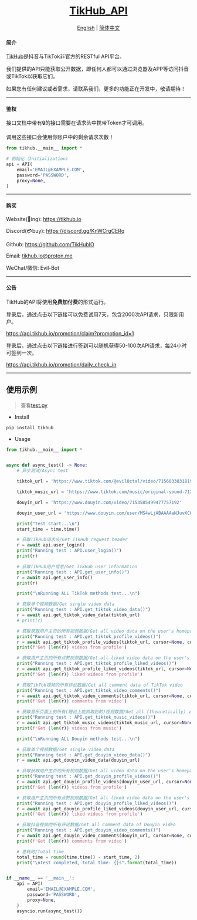 <div align="center">
<h1><a href="https://pypi.org/project/tikhub">TikHub_API</a></h1>
<a href="https://github.com/TikHubIO/TikHub_API_PyPi/blob/main/README.en.md">English</a> | <a href="https://github.com/TikHubIO/TikHub_API_PyPi/blob/main/README.md">简体中文</a>
</div>
<h4>简介</h4>
<p><a href="https://tikhub.io">TikHub</a>是抖音与TikTok非官方的RESTful API平台。</p>
<p>我们提供的API只能获取公开数据，即任何人都可以通过浏览器及APP等访问抖音或TikTok以获取它们。</p>
<p>如果您有任何建议或者需求，请联系我们，更多的功能正在开发中，敬请期待！</p>
<hr>
<h4>鉴权</h4>
<p>接口文档中带有🔒的接口需要在请求头中携带Token才可调用。</p>
<p>调用这些接口会使用你账户中的剩余请求次数！</p>

```python
from tikhub.__main__ import *

# 初始化（Initialization)
api = API(
    email='EMAIL@EXAMPLE.COM',
    password='PASSWORD',
    proxy=None,
)
```

<hr>
<h4>购买</h4>
<p>Website(🚧ing): <a href="https://tikhub.io">https://tikhub.io</a></p>
<p>Discord(💳buy): <a href="https://discord.gg/KnWCrgCERq">https://discord.gg/KnWCrgCERq</a></p>
<p>Github: <a href="https://github.com/TikHubIO">https://github.com/TikHubIO</a></p>
<p>Email: <a href="mailto:tikhub.io@proton.me">tikhub.io@proton.me</a></p>
<p>WeChat/微信: Evil-Bot</p>
<hr>
<h4>公告</h4>
<p>TikHub的API将使用<strong>免费加付费</strong>的形式运行。</p>
<p>登录后，通过点击以下链接可以免费试用7天，包含2000次API请求，只限新用户。</p>
<a href="https://api.tikhub.io/promotion/claim?promotion_id=1">https://api.tikhub.io/promotion/claim?promotion_id=1</a>
<p>登录后，通过点击以下链接进行签到可以随机获得50-100次API请求，每24小时可签到一次。</p>
<a href="https://api.tikhub.io/promotion/daily_check_in">https://api.tikhub.io/promotion/daily_check_in</a>
<hr>

## 使用示例

> 查看[test.py](https://github.com/TikHubIO/TikHub_PyPi/blob/main/test/test.py)

- Install

```bash
pip install tikhub
```

- Usage

```python
from tikhub.__main__ import *


async def async_test() -> None:
    # 异步测试/Async test

    tiktok_url = 'https://www.tiktok.com/@evil0ctal/video/7156033831819037994'

    tiktok_music_url = 'https://www.tiktok.com/music/original-sound-7128362040359488261'

    douyin_url = 'https://www.douyin.com/video/7153585499477757192'

    douyin_user_url = 'https://www.douyin.com/user/MS4wLjABAAAAaNJuvXC83kL5nhaZHubKdjsRJQovgz58wXzlLnJUsslG-Kb24TM1QJlf_2HMaUJk'

    print("Test start...\n")
    start_time = time.time()

    # 获取TikHub请求头/Get TikHub request header
    r = await api.user_login()
    print("Running test : API.user_login()")
    print(r)

    # 获取TikHub用户信息/Get TikHub user information
    print("Running test : API.get_user_info()")
    r = await api.get_user_info()
    print(r)

    print("\nRunning ALL TikTok methods test...\n")

    # 获取单个视频数据/Get single video data
    print("Running test : API.get_tiktok_video_data()")
    r = await api.get_tiktok_video_data(tiktok_url)
    # print(r)

    # 获取获取用户主页的所有视频数据/Get all video data on the user's homepage
    print("Running test : API.get_tiktok_profile_videos()")
    r = await api.get_tiktok_profile_videos(tiktok_url, cursor=None, count=None, get_all=False)
    print(f'Get {len(r)} videos from profile')

    # 获取用户主页的所有点赞视频数据/Get all liked video data on the user's homepage
    print("Running test : API.get_tiktok_profile_liked_videos()")
    r = await api.get_tiktok_profile_liked_videos(tiktok_url, cursor=None, count=None, get_all=False)
    print(f'Get {len(r)} liked videos from profile')

    # 获取TikTok视频的所有评论数据/Get all comment data of TikTok video
    print("Running test : API.get_tiktok_video_comments()")
    r = await api.get_tiktok_video_comments(tiktok_url, cursor=None, count=None, get_all=False)
    print(f'Get {len(r)} comments from video')

    # 获取音乐页面上的所有(理论上能抓取到的)视频数据/Get all (theoretically) video data on the music page
    print("Running test : API.get_tiktok_music_videos()")
    r = await api.get_tiktok_music_videos(tiktok_music_url, cursor=None, count=None, get_all=False)
    print(f'Get {len(r)} videos from music')

    print("\nRunning ALL Douyin methods test...\n")

    # 获取单个视频数据/Get single video data
    print("Running test : API.get_douyin_video_data()")
    r = await api.get_douyin_video_data(douyin_url)

    # 获取获取用户主页的所有视频数据/Get all video data on the user's homepage
    print("Running test : API.get_douyin_profile_videos()")
    r = await api.get_douyin_profile_videos(douyin_user_url, cursor=None, count=None, get_all=False)
    print(f'Get {len(r)} videos from profile')

    # 获取用户主页的所有点赞视频数据/Get all liked video data on the user's homepage
    print("Running test : API.get_douyin_profile_liked_videos()")
    r = await api.get_douyin_profile_liked_videos(douyin_user_url, cursor=None, count=None, get_all=False)
    print(f'Get {len(r)} liked videos from profile')

    # 获取抖音视频的所有评论数据/Get all comment data of Douyin video
    print("Running test : API.get_douyin_video_comments()")
    r = await api.get_douyin_video_comments(douyin_url, cursor=None, count=None, get_all=False)
    print(f'Get {len(r)} comments from video')

    # 总耗时/Total time
    total_time = round(time.time() - start_time, 2)
    print("\nTest completed, total time: {}s".format(total_time))


if __name__ == '__main__':
    api = API(
        email='EMAIL@EXAMPLE.COM',
        password='PASSWORD',
        proxy=None,
    )
    asyncio.run(async_test())
```


